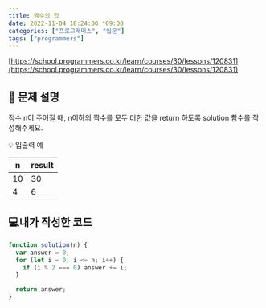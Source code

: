 ```yaml
---
title: 짝수의 합
date: 2022-11-04 18:24:00 *09:00
categories: ["프로그래머스", "입문"]
tags: ["programmers"]
---
```


[https://school.programmers.co.kr/learn/courses/30/lessons/120831](https://school.programmers.co.kr/learn/courses/30/lessons/120831)

## 📔 문제 설명

정수 n이 주어질 때, n이하의 짝수를 모두 더한 값을 return 하도록 solution 함수를 작성해주세요.

💡 입출력 예

| n   | result |
| --- | ------ |
| 10  | 30     |
| 4   | 6      |

## 💻내가 작성한 코드

```js
function solution(n) {
  var answer = 0;
  for (let i = 0; i <= n; i++) {
    if (i % 2 === 0) answer += i;
  }

  return answer;
}
```
